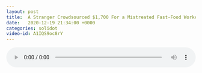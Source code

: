 ```yaml
---
layout: post
title:  A Stranger Crowdsourced $1,700 For a Mistreated Fast-Food Worker
date:   2020-12-19 21:34:00 +0000
categories: solidot
video-id: A1IQS9oc8rY
---
```


<audio src="/assets/92e1e8d81d9388100bd2da4e727954af.mp3" style="width: 100%;" controls></audio>


